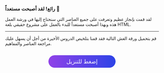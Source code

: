 ### رائع! لقد أصبحت مستعداً :confetti_ball:

لقد قمت بإنجاز عظيم وتعرفت على جميع العناصر التي سنحتاج إليها في ورشة العمل هذه وبهذا أصبحت مستعداً للبدء بالعمل على مشروع حقيقي بلغة  HTML.


---

قم بتحميل ورقة الغش التالية فقد قمنا بتلخيص الدروس الأخيرة من أجل أن يسهل عليك مراجعة العناصر والمفاهيم.


<a href="https://raw.githubusercontent.com/coretabs-academy/frontend-basics-workshop-markdown/master/start-with-html/summary/cheatsheet.pdf" style="display: block; width: 200px; background-color: #5355e8; background-image:linear-gradient(to left, #2d43e7, #9042e8); color:#fff; padding: 10px; margin: 30px auto; border-radius:100px; text-decoration: none; font-size: 18px; text-align: center;" download>إضغط للتنزيل</a>

